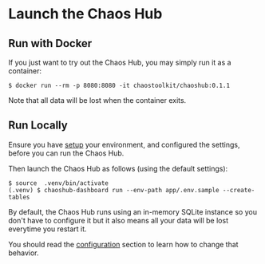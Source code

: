 # Launch the Chaos Hub

## Run with Docker

If you just want to try out the Chaos Hub, you may simply run it as a container:

```
$ docker run --rm -p 8080:8080 -it chaostoolkit/chaoshub:0.1.1
```

Note that all data will be lost when the container exits.

## Run Locally

Ensure you have [setup][setup] your environment, and configured the settings,
before you can run the Chaos Hub.

[setup]: https://github.com/chaostoolkit/chaoshub/blob/master/docs/setup.md
[configure]: https://github.com/chaostoolkit/chaoshub/blob/master/docs/configure.md

Then launch the Chaos Hub as follows (using the default settings):

```
$ source  .venv/bin/activate
(.venv) $ chaoshub-dashboard run --env-path app/.env.sample --create-tables
```

By default, the Chaos Hub runs using an in-memory SQLite instance so you don't
have to configure it but it also means all your data will be lost everytime
you restart it.

You should read the [configuration][config] section to learn how to change that
behavior.

[config]: https://github.com/chaostoolkit/chaoshub/blob/master/docs/configure.md
